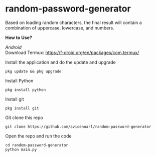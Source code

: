 # random-password-generator
Based on loading random characters, the final result will contain a combination of uppercase, lowercase, and numbers.

__How to Use?__

_Android_\
Download Termux: https://f-droid.org/en/packages/com.termux/

Install the application and do the update and upgrade 
```
pkg update && pkg upgrade
```
Install Python
```
pkg install python
```
Install git 
```
pkg install git
```
Git clone this repo
```
git clone https://github.com/avicennarl/random-password-generator
```
Open the repo and run the code
```
cd random-password-generator
python main.py
```


